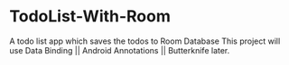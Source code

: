 # TodoList-With-Room
A todo list app which saves the todos to Room Database
This project will use Data Binding || Android Annotations || Butterknife later.
